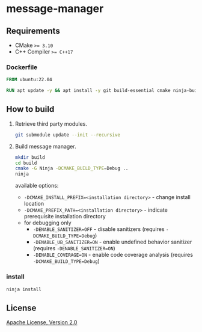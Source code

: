 # message-manager

## Requirements

- CMake `>= 3.10`
- C++ Compiler `>= C++17`

### Dockerfile

```dockerfile
FROM ubuntu:22.04

RUN apt update -y && apt install -y git build-essential cmake ninja-build 
```

## How to build

1. Retrieve third party modules.

   ```sh
   git submodule update --init --recursive
   ```

2. Build message manager.

   ```sh
   mkdir build
   cd build
   cmake -G Ninja -DCMAKE_BUILD_TYPE=Debug ..
   ninja
   ```

   available options:
     - `-DCMAKE_INSTALL_PREFIX=<installation directory>` - change install location
     - `-DCMAKE_PREFIX_PATH=<installation directory>` - indicate prerequisite installation directory
     - for debugging only
       - `-DENABLE_SANITIZER=OFF` - disable sanitizers (requires `-DCMAKE_BUILD_TYPE=Debug`)
       - `-DENABLE_UB_SANITIZER=ON` - enable undefined behavior sanitizer (requires `-DENABLE_SANITIZER=ON`)
       - `-DENABLE_COVERAGE=ON` - enable code coverage analysis (requires `-DCMAKE_BUILD_TYPE=Debug`)

### install

```sh
ninja install
```

## License

[Apache License, Version 2.0](http://www.apache.org/licenses/LICENSE-2.0)

